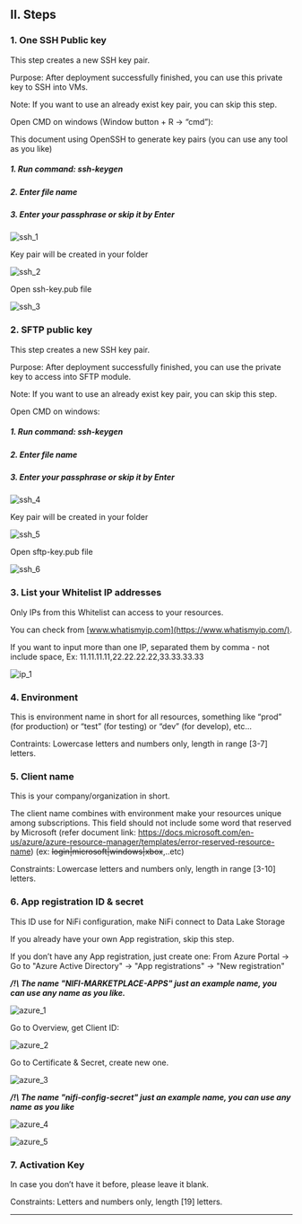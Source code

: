 ## II. Steps

### 1. One SSH Public key

This step creates a new SSH key pair.

Purpose: After deployment successfully finished, you can use this private key to SSH into VMs.

Note: If you want to use an already exist key pair, you can skip this step. 

Open CMD on windows (Window button + R → “cmd”):

This document using OpenSSH to generate key pairs (you can use any tool as you like)

##### 1. Run command: ssh-keygen

##### 2. Enter file name

##### 3. Enter your passphrase or skip it by Enter

![ssh_1](imgs/ssh_1.png "")

Key pair will be created in your folder

![ssh_2](imgs/ssh_2.png "")

Open ssh-key.pub file

![ssh_3](imgs/ssh_3.png "")

### 2. SFTP public key

This step creates a new SSH key pair.

Purpose: After deployment successfully finished, you can use the private key to access into SFTP module.

Note: If you want to use an already exist key pair, you can skip this step.

Open CMD on windows:

##### 1. Run command: ssh-keygen

##### 2. Enter file name

##### 3. Enter your passphrase or skip it by Enter

![ssh_4](imgs/ssh_4.png "")

Key pair will be created in your folder

![ssh_5](imgs/ssh_5.png "")

Open sftp-key.pub file

![ssh_6](imgs/ssh_6.png "")

### 3. List your Whitelist IP addresses

Only IPs from this Whitelist can access to your resources.

You can check from [www.whatismyip.com](https://www.whatismyip.com/).

If you want to input more than one IP, separated them by comma - not include space, Ex: 11.11.11.11,22.22.22.22,33.33.33.33

![ip_1](imgs/ip_1.png "")

### 4. Environment

This is environment name in short for all resources, something like “prod” (for production) or “test” (for testing) or “dev” (for develop), etc...

Contraints: Lowercase letters and numbers only, length in range [3-7] letters.

### 5. Client name

This is your company/organization in short.

The client name combines with environment make your resources unique among subscriptions. This field should not include some word that reserved by Microsoft (refer document link: https://docs.microsoft.com/en-us/azure/azure-resource-manager/templates/error-reserved-resource-name) (ex: ~~login|microsoft|windows|xbox~~,..etc)

Constraints: Lowercase letters and numbers only, length in range [3-10] letters.

### 6. App registration ID & secret

This ID use for NiFi configuration, make NiFi connect to Data Lake Storage

If you already have your own App registration, skip this step.

If you don’t have any App registration, just create one: From Azure Portal -> Go to "Azure Active Directory" -> "App registrations" -> "New registration"

***/!\ The name "NIFI-MARKETPLACE-APPS" just an example name, you can use any name as you like.***

![azure_1](imgs/azure_1.png "")

Go to Overview, get Client ID:

![azure_2](imgs/azure_2.png "")

Go to Certificate & Secret, create new one.

![azure_3](imgs/azure_3.png "")

***/!\ The name "nifi-config-secret" just an example name, you can use any name as you like***

![azure_4](imgs/azure_4.png "")

![azure_5](imgs/azure_5.png "")

### 7. Activation Key

In case you don’t have it before, please leave it blank.  

Constraints: Letters and numbers only, length [19] letters.  

---